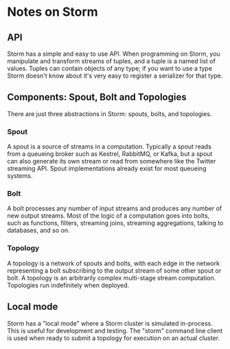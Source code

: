 # Notes on Storm

## API
Storm has a simple and easy to use API. When programming on Storm, you manipulate and transform streams of tuples, and a tuple is a named list of values. Tuples can contain objects of any type; if you want to use a type Storm doesn't know about it's very easy to register a serializer for that type.

## Components: Spout, Bolt and Topologies
There are just three abstractions in Storm: spouts, bolts, and topologies.

### Spout
A spout is a source of streams in a computation. Typically a spout reads from a queueing broker such as Kestrel, RabbitMQ, or Kafka, but a spout can also generate its own stream or read from somewhere like the Twitter streaming API. Spout implementations already exist for most queueing systems.

### Bolt
A bolt processes any number of input streams and produces any number of new output streams. Most of the logic of a computation goes into bolts, such as functions, filters, streaming joins, streaming aggregations, talking to databases, and so on.

### Topology
A topology is a network of spouts and bolts, with each edge in the network representing a bolt subscribing to the output stream of some other spout or bolt. A topology is an arbitrarily complex multi-stage stream computation. Topologies run indefinitely when deployed.

## Local mode
Storm has a "local mode" where a Storm cluster is simulated in-process. This is useful for development and testing. The "storm" command line client is used when ready to submit a topology for execution on an actual cluster.
